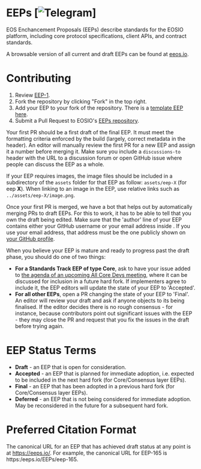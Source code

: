 # EEPs [![Telegram](https://t.me/eos_enhancements_proposals)]
EOS Enchancement Proposals (EEPs) describe standards for the EOSIO platform, including core protocol specifications, client APIs, and contract standards.

A browsable version of all current and draft EEPs can be found at [eeos.io](http://eeps.io).

# Contributing

 1. Review [EEP-1](EEPS/eep-1.md).
 2. Fork the repository by clicking "Fork" in the top right.
 3. Add your EEP to your fork of the repository. There is a [template EEP here](eep-X.md).
 4. Submit a Pull Request to EOSIO's [EEPs repository](https://github.com/eoscanada/EEPs).

Your first PR should be a first draft of the final EEP. It must meet the formatting criteria enforced by the build (largely, correct metadata in the header). An editor will manually review the first PR for a new EEP and assign it a number before merging it. Make sure you include a `discussions-to` header with the URL to a discussion forum or open GitHub issue where people can discuss the EEP as a whole.

If your EEP requires images, the image files should be included in a subdirectory of the `assets` folder for that EEP as follow: `assets/eep-X` (for eep **X**). When linking to an image in the EEP, use relative links such as `../assets/eep-X/image.png`.

Once your first PR is merged, we have a bot that helps out by automatically merging PRs to draft EEPs. For this to work, it has to be able to tell that you own the draft being edited. Make sure that the 'author' line of your EEP contains either your GitHub username or your email address inside <triangular brackets>. If you use your email address, that address must be the one publicly shown on [your GitHub profile](https://github.com/settings/profile).

When you believe your EEP is mature and ready to progress past the draft phase, you should do one of two things:

 - **For a Standards Track EEP of type Core**, ask to have your issue added to [the agenda of an upcoming All Core Devs meeting](https://github.com/eosio/eos/issues), where it can be discussed for inclusion in a future hard fork. If implementers agree to include it, the EEP editors will update the state of your EEP to 'Accepted'. 
 - **For all other EEPs**, open a PR changing the state of your EEP to 'Final'. An editor will review your draft and ask if anyone objects to its being finalised. If the editor decides there is no rough consensus - for instance, because contributors point out significant issues with the EEP - they may close the PR and request that you fix the issues in the draft before trying again.

# EEP Status Terms
* **Draft** - an EEP that is open for consideration.
* **Accepted** - an EEP that is planned for immediate adoption, i.e. expected to be included in the next hard fork (for Core/Consensus layer EEPs).
* **Final** - an EEP that has been adopted in a previous hard fork (for Core/Consensus layer EEPs).
* **Deferred** - an EEP that is not being considered for immediate adoption. May be reconsidered in the future for a subsequent hard fork.

# Preferred Citation Format

The canonical URL for an EEP that has achieved draft status at any point is at https://eeps.io/. For example, the canonical URL for EEP-165 is https:/eeps.io/EEPs/eep-165.
